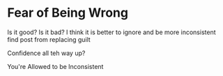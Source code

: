 # Fear of Being Wrong

Is it good? Is it bad? 
I think it is better to ignore and be more inconsistent 
find post from replacing guilt

Confidence all teh way up?

You're Allowed to be Inconsistent